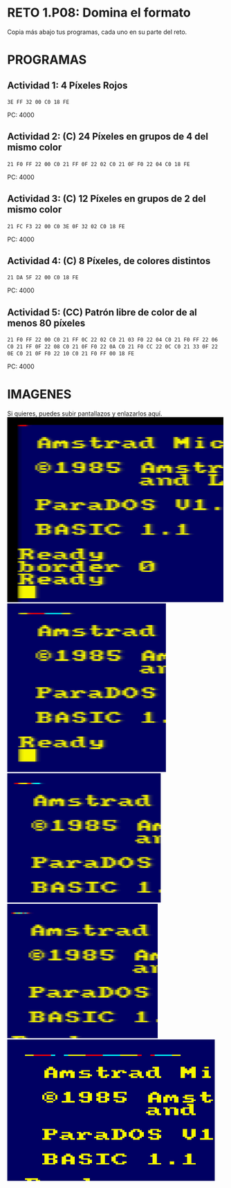 # RETO 1.P08: Domina el formato
Copia más abajo tus programas, cada uno en su parte del reto.

# PROGRAMAS

## Actividad 1: 4 Píxeles Rojos
```
3E FF 32 00 C0 18 FE
```
PC: 4000

## Actividad 2: (C) 24 Píxeles en grupos de 4 del mismo color
```
21 F0 FF 22 00 C0 21 FF 0F 22 02 C0 21 0F F0 22 04 C0 18 FE
```
PC: 4000

## Actividad 3: (C) 12 Píxeles en grupos de 2 del mismo color
```
21 FC F3 22 00 C0 3E 0F 32 02 C0 18 FE
```
PC: 4000

## Actividad 4: (C) 8 Píxeles, de colores distintos
```
21 DA 5F 22 00 C0 18 FE
```
PC: 4000
## Actividad 5: (CC) Patrón libre de color de al menos 80 píxeles
```
21 F0 FF 22 00 C0 21 FF 0C 22 02 C0 21 03 F0 22 04 C0 21 F0 FF 22 06 C0 21 FF 0F 22 08 C0 21 0F F0 22 0A C0 21 F0 CC 22 0C C0 21 33 0F 22 0E C0 21 0F F0 22 10 C0 21 F0 FF 00 18 FE
```
PC: 4000

# IMAGENES
Si quieres, puedes subir pantallazos y enlazarlos aquí. <br>
![Actividad 1](/rojo.png)
![Actividad 2](/24px.png)
![Actividad 3](/12px.png)
![Actividad 4](/8px.png)
![Actividad 5](/80px.png)
